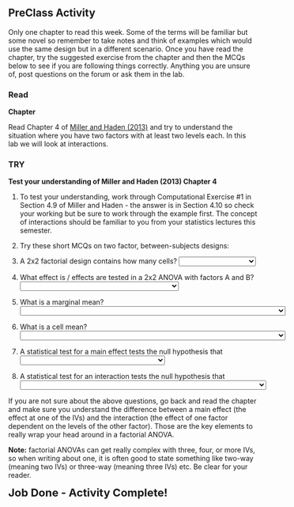 
## PreClass Activity

Only one chapter to read this week. Some of the terms will be familiar but some novel so remember to take notes and think of examples which would use the same design but in a different scenario. Once you have read the chapter, try the suggested exercise from the chapter and then the MCQs below to see if you are following things correctly. Anything you are unsure of, post questions on the forum or ask them in the lab.

### Read

**Chapter**

Read Chapter 4 of <a href="https://drive.google.com/file/d/0B1fyuTuvj3YoaFdUR3FZaXNuNXc/view" target = "_blank">Miller and Haden (2013)</a> and try to understand the situation where you have two factors with at least two levels each. In this lab we will look at interactions. 

### TRY

**Test your understanding of Miller and Haden (2013) Chapter 4**

1. To test your understanding, work through Computational Exercise #1 in Section 4.9 of Miller and Haden - the answer is in Section 4.10 so check your working but be sure to work through the example first. The concept of interactions should be familiar to you from your statistics lectures this semester.

2. Try these short MCQs on two factor, between-subjects designs:

1. A 2x2 factorial design contains how many cells? <select class='solveme' data-answer='["four"]'> <option></option> <option>two</option> <option>four</option> <option>six</option> <option>eight</option> <option>who do we appreciate!</option></select>

2. What effect is / effects are tested in a 2x2 ANOVA with factors A and B? <select class='solveme' data-answer='["the main effects of A and B, and the AB interaction"]'> <option></option> <option>the main effects of A and B, and the AB interaction</option> <option>only the main effects of A and B</option> <option>only the AB interaction</option> <option>a correlation between A and B</option></select>

3. What is a marginal mean? <select class='solveme' data-answer='["the mean DV at a given level of one factor, averaged over the levels of the other factors"]'> <option></option> <option>the mean DV at a given level of one factor, averaged over the levels of the other factors</option> <option>the mean DV at a given level of one factor, at a particular level of the other factor</option> <option>a mean that is nearly statistically significant</option> <option>a mean defined based on marginal likelihood</option></select>

4. What is a cell mean? <select class='solveme' data-answer='["the mean DV at a given level of one factor, at a particular level of the other factor"]'> <option></option> <option>the mean DV at a given level of one factor, averaged over the levels of the other factors</option> <option>the mean DV at a given level of one factor, at a particular level of the other factor</option> <option>a mean that is nearly statistically significant</option> <option>a mean defined based on marginal likelihood</option></select>

5. A statistical test for a main effect tests the null hypothesis that <select class='solveme' data-answer='["population marginal means are equivalent"]'> <option></option> <option>simple effects in the sample are equivalent</option> <option>simple effects in the population are equivalent</option> <option>sample marginal means are equivalent</option> <option>population marginal means are equivalent</option></select>

6. A statistical test for an interaction tests the null hypothesis that <select class='solveme' data-answer='["the effect of one factor is constant across the levels of the other in the population"]'> <option></option> <option>the effect of one factor is constant across the levels of the other in the population</option> <option>the effect of one factor is constant across the levels of the other in the sample</option> <option>sample marginal means are equivalent</option> <option>population marginal means are equivalent</option></select>

If you are not sure about the above questions, go back and read the chapter and make sure you understand the difference between a main effect (the effect at one of the IVs) and the interaction (the effect of one factor dependent on the levels of the other factor). Those are the key elements to really wrap your head around in a factorial ANOVA.

**Note:** factorial ANOVAs can get really complex with three, four, or more IVs, so when writing about one, it is often good to state something like two-way (meaning two IVs) or three-way (meaning three IVs) etc. Be clear for your reader.

<span style="font-size: 22px; font-weight: bold; color: var(--blue);">Job Done - Activity Complete!</span>
